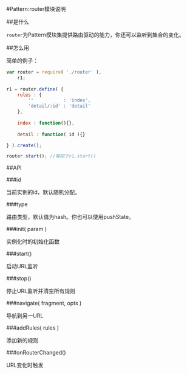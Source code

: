 #Pattern:router模块说明

##是什么

`router`为Pattern模块集提供路由驱动的能力，你还可以监听到集合的变化。

##怎么用

简单的例子：

```javascript
var router = require( './router' ),
    r1;
    
r1 = router.define( {
    rules : {
        ''           : 'index',
        'detail/:id' : 'detail'
    },
    
    index : function(){},
    
    detail : function( id ){}

} ).create();

router.start(); //等同于r1.start()
```
##API

###id

当前实例的id，默认随机分配。

###type

路由类型，默认值为hash。你也可以使用pushState。

###init( param )

实例化时的初始化函数

###start()

启动URL监听

###stop()

停止URL监听并清空所有规则

###navigate( fragment, opts )

导航到另一URL

###addRules( rules )

添加新的规则

###onRouterChanged()

URL变化时触发
